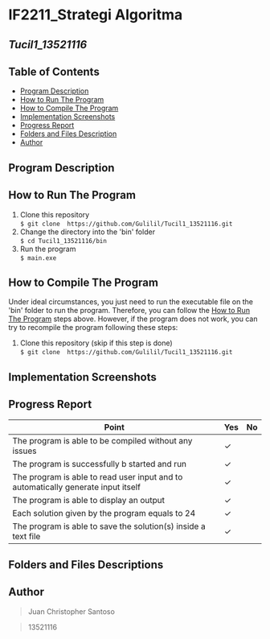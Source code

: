# IF2211_Strategi Algoritma
## *Tucil1_13521116*


## **Table of Contents**
* [Program Description](#program-description)
* [How to Run The Program](#how-to-run-the-program)
* [How to Compile The Program](#how-to-compile-the-program)
* [Implementation Screenshots](#implementation-screenshots)
* [Progress Report](#progress-report)
* [Folders and Files Description](#folders-and-files-description)
* [Author](#author)

## **Program Description**

## **How to Run The Program**
1. Clone this repository <br>
`$ git clone  https://github.com/Gulilil/Tucil1_13521116.git`
2. Change the directory into the 'bin' folder <br>
`$ cd Tucil1_13521116/bin`
3. Run the program <br>
`$ main.exe`

## **How to Compile The Program**
Under ideal circumstances, you just need to run the executable file on the 'bin' folder to run the program. Therefore, you can follow the [How to Run The Program](#how-to-run-the-program) steps above. However, if the program does not work, you can try to recompile the program following these steps:
1. Clone this repository (skip if this step is done)<br>
`$ git clone  https://github.com/Gulilil/Tucil1_13521116.git`

## **Implementation Screenshots**

## **Progress Report**

| Point | Yes | No |
|-----|-----|------|
|The program is able to be compiled without any issues| &check; |   |
|The program is successfully b started and run|&check;   |  |
|The program is able to read user input and to automatically generate input itself | &check;  |  |
|The program is able to display an output | &check;  |  |
|Each solution given by the program equals to 24 | &check;  |  |
|The program is able to save the solution(s) inside a text file| &check;  |  |


## **Folders and Files Descriptions**


## **Author**
> Juan Christopher Santoso

> 13521116




